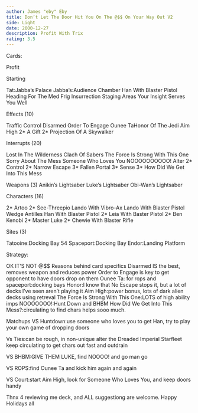 ```yaml
---
author: James "eby" Eby
title: Don’t Let The Door Hit You On The @$$ On Your Way Out V2
side: Light
date: 2000-12-27
description: Profit With Trix
rating: 3.5
---
```

Cards: 

Profit

Starting

Tat:Jabba’s Palace
Jabba’s:Audience Chamber
Han With Blaster Pistol
Heading For The Med Frig
Insurrection
Staging Areas
Your Insight Serves You Well

Effects (10)

Traffic Control
Disarmed
Order To Engage
Ounee TaHonor Of The Jedi
Aim High
2* A Gift
2* Projection Of A Skywalker

Interrupts (20)

Lost In The Wilderness
Clach Of Sabers
The Force Is Strong With This One
Sorry About The Mess
Someone Who Loves You
NOOOOOOOOOO!
Alter
2* Control
2* Narrow Escape
3* Fallen Portal
3* Sense
3* How Did We Get Into This Mess

Weapons (3)
Anikin’s Lightsaber
Luke’s Lightsaber
Obi-Wan’s Lightsaber

Characters (16)

2* Artoo
2* See-Threepio
Lando With Vibro-Ax
Lando With Blaster Pistol
Wedge Antilles
Han With Blaster Pistol
2* Leia With Baster Pistol
2* Ben Kenobi
2* Master Luke
2* Chewie With Blaster Rifle

Sites (3)

Tatooine:Docking Bay 54
Spaceport:Docking Bay
Endor:Landing Platform


Strategy: 

OK IT’S NOT @$$
Reasons behind card specifics
Disarmed IS the best, removes weapon and reduces power
Order to Engage is key to get opponent to have doors drop on them
Ounee Ta: for rops and spaceport:docking bays
Honor:I know that No Escape stops it, but a lot of decks I’ve seen aren’t playing it
Aim High:power bonus, lots of dark alien decks using retreval
The Force Is Strong With This One:LOTS of high ability imps
NOOOOOOO!:Hunt Down and BHBM
How Did We Get Into This Mess?:circulating to find chars helps sooo much.

Matchups
VS Huntdown:use someone who loves you to get Han, try to play your own game of dropping doors

Vs Ties:can be rough, in non-unique alter the Dreaded Imperial Starfleet keep circulating to get chars out fast and outdrain

VS BHBM:GIVE THEM LUKE, find NOOOO! and go man go

VS ROPS:find Ounee Ta and kick him again and again

VS Court:start Aim High, look for Someone Who Loves You, and keep doors handy

Thnx 4 reviewing me deck, and ALL suggestiong are welcome.
Happy Holidays all 
